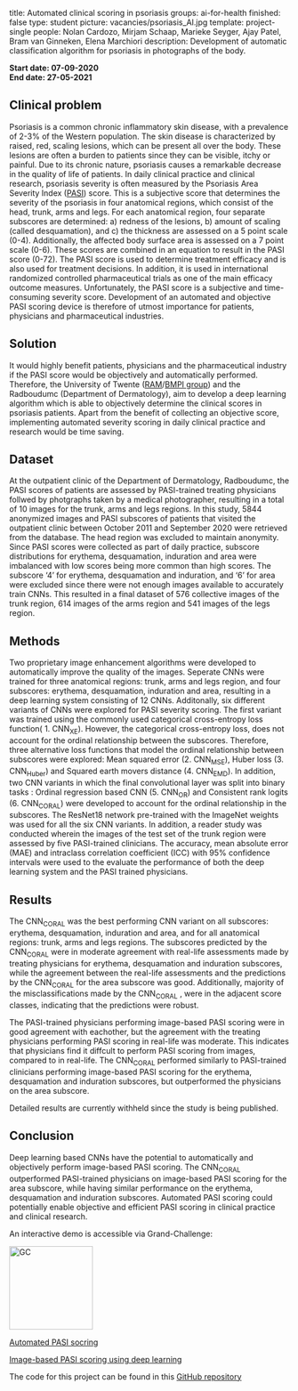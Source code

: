 title: Automated clinical scoring in psoriasis
groups: ai-for-health
finished: false
type: student
picture: vacancies/psoriasis_AI.jpg
template: project-single
people: Nolan Cardozo, Mirjam Schaap, Marieke Seyger, Ajay Patel, Bram van Ginneken, Elena Marchiori
description: Development of automatic classification algorithm for psoriasis in photographs of the body.

**Start date: 07-09-2020** <br>
**End date: 27-05-2021**

## Clinical problem

Psoriasis is a common chronic inflammatory skin disease, with a prevalence of 2-3% of the Western population. The skin disease is characterized by raised, red, scaling lesions, which can be present all over the body. These lesions are often a burden to patients since they can be  visible, itchy or painful. Due to its chronic nature, psoriasis causes a remarkable decrease in the quality of life of patients. In daily clinical practice and clinical research, psoriasis severity is often measured by the Psoriasis Area Severity Index ([PASI](https://en.wikipedia.org/wiki/Psoriasis_Area_and_Severity_Index)) score. This is a subjective score that determines the severity of the psoriasis in four anatomical regions, which consist of the head, trunk, arms and legs. For each anatomical region, four separate  subscores are determined: a) redness of the lesions, b) amount of scaling (called desquamation), and c) the thickness are assessed on a 5 point scale (0-4). Additionally, the affected body surface area is assessed on a 7 point scale (0-6). These scores are combined in an equation to result in the PASI score (0-72). The PASI score is used to determine treatment efficacy and is also used for treatment decisions. In addition, it is used in international randomized controlled pharmaceutical trials as one of the main efficacy outcome measures. Unfortunately, the PASI score is a subjective and time-consuming severity score. Development of an automated and objective PASI scoring device is therefore of utmost importance for patients, physicians and pharmaceutical industries. 

## Solution

It would highly benefit patients, physicians and the pharmaceutical industry if the PASI score would be objectively and automatically performed. Therefore, the University of Twente ([RAM](https://www.ram.eemcs.utwente.nl/)/[BMPI group](https://www.utwente.nl/en/tnw/bmpi/bmpimembers/)) and the Radboudumc (Department of Dermatology), aim to develop a deep learning algorithm which is able to objectively determine the clinical scores in psoriasis patients. Apart from the benefit of collecting an objective score, implementing automated severity scoring in daily clinical practice and research would be time saving.

## Dataset

At the outpatient clinic of the Department of Dermatology, Radboudumc, the PASI scores of patients are assessed by PASI-trained treating physicians follwed by photgraphs taken by a medical photographer, resulting in a total of 10 images for the trunk, arms and legs regions. In this study, 5844 anonymized images and PASI subscores of patients that visited the outpatient clinic between October 2011 and September 2020 were retrieved from the database. The head region was excluded to maintain anonymity. Since PASI scores were collected as part of daily practice, subscore distributions for erythema, desquamation, induration and area were imbalanced with low scores being more common than high scores. The subscore ‘4’ for erythema, desquamation and induration, and ‘6’ for area were excluded since there were not enough images available to accurately train CNNs. This resulted in a final dataset of 576 collective images of the trunk region, 614 images of the arms region and 541 images of the legs region.    

## Methods
Two proprietary image enhancement algorithms were developed to automatically improve the quality of the images. Seperate CNNs were trained for three anatomical regions: trunk, arms and legs region, and four subscores: erythema, desquamation, induration and area, resulting in a deep learning system consisting of 12 CNNs. Additonally, six different variants of CNNs were explored for PASI severity scoring. The first variant was trained using the commonly used categorical cross-entropy loss function( 1. CNN<sub>XE</sub>). However, the categorical cross-entropy loss, does not account for the ordinal relationship between the subscores. Therefore, three alternative loss functions that model the ordinal relationship between subscores were explored: Mean squared error (2. CNN<sub>MSE</sub>), Huber loss (3. CNN<sub>Huber</sub>) and Squared earth movers distance (4. CNN<sub>EMD</sub>). In addition, two CNN variants in which the final convolutional layer was split into binary tasks : Ordinal regression based CNN (5. CNN<sub>OR</sub>) and Consistent rank logits (6. CNN<sub>CORAL</sub>) were developed to account for the ordinal relationship in the subscores. The ResNet18 network pre-trained with the ImageNet weights was used for all the six CNN variants. In addition, a reader study was conducted wherein the images of the test set of the trunk region were assessed by five PASI-trained clinicians. The accuracy, mean absolute error (MAE) and intraclass correlation coefficient (ICC) with 95% confidence intervals were used to the evaluate the performance of both the deep learning system and the PASI trained physicians.


## Results
The CNN<sub>CORAL</sub> was the best performing CNN variant on all subscores: erythema, desquamation, induration and area, and for all anatomical regions: trunk, arms and legs regions. The subscores predicted by the CNN<sub>CORAL</sub> were in moderate agreement with real-life assessments made by treating physicians for erythema, desquamation and induration subscores, while the agreement between the real-life assessments and the predictions by the CNN<sub>CORAL</sub> for the area subscore was good. Additionally, majority of the misclassifications made by the CNN<sub>CORAL</sub> , were in the adjacent score classes, indicating that the predictions were robust.

The PASI-trained physicians performing image-based PASI scoring were in good agreement with eachother, but the agreement with the treating physicians performing PASI scoring in real-life was moderate. This indicates that physicians find it diffcult to perform PASI scoring from images, compared to in real-life. The CNN<sub>CORAL</sub> performed similarly to PASI-trained clinicians performing image-based PASI scoring for the erythema, desquamation and induration subscores, but outperformed the physicians on the area subscore.

Detailed results are currently withheld since the study is being published.

## Conclusion
Deep learning based CNNs have the potential to automatically and objectively perform image-based PASI scoring. The CNN<sub>CORAL</sub> outperformed PASI-trained physicians on image-based PASI scoring for the area subscore, while having similar performance on the erythema, desquamation and induration subscores. Automated PASI scoring could potentially enable objective and efficient PASI scoring in clinical practice and clinical research.

An interactive demo is accessible via Grand-Challenge:

<a href="https://grand-challenge.org/algorithms/psoriaisis-severity-grading-from-skin-images/"><img src="https://grand-challenge-public.s3.amazonaws.com/logos/algorithm/b13631d6-579e-419f-bf1a-f7e5cc2a0918/Logo.x20.jpeg" alt="GC" style="width:150px;height:150px;"><figcaption>Automated PASI socring</figcaption></a>

[Image-based PASI scoring using deep learning](https://grand-challenge.org/algorithms/psoriaisis-severity-grading-from-skin-images/)

The code for this project can be found in this [GitHub repository](https://github.com/nolancardozo13/pasi_scoring_using_deep_learning)

